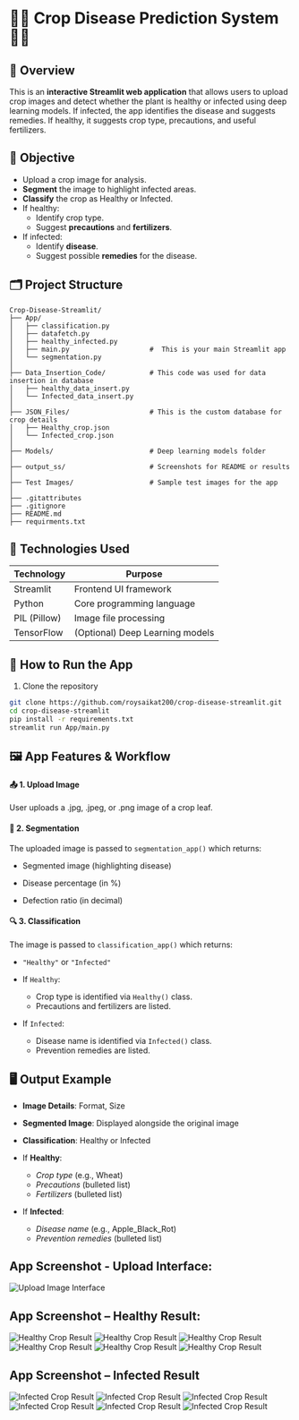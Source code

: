 # 🌿🍁 Crop Disease Prediction System 🌾🍀

## 📌 Overview

This is an **interactive Streamlit web application** that allows users to upload crop images and detect whether the plant is healthy or infected using deep learning models. If infected, the app identifies the disease and suggests remedies. If healthy, it suggests crop type, precautions, and useful fertilizers.


## 🎯 Objective

- Upload a crop image for analysis.
- **Segment** the image to highlight infected areas.
- **Classify** the crop as Healthy or Infected.
- If healthy:
  - Identify crop type.
  - Suggest **precautions** and **fertilizers**.
- If infected:
  - Identify **disease**.
  - Suggest possible **remedies** for the disease.


## 🗂️ Project Structure
```
Crop-Disease-Streamlit/
├── App/
│   ├── classification.py
│   ├── datafetch.py
│   ├── healthy_infected.py
│   ├── main.py                    #  This is your main Streamlit app
│   └── segmentation.py
│
├── Data_Insertion_Code/           # This code was used for data insertion in database
│   ├── healthy_data_insert.py
│   └── Infected_data_insert.py
│
├── JSON_Files/                    # This is the custom database for crop details
│   ├── Healthy_crop.json
│   └── Infected_crop.json
│
├── Models/                        # Deep learning models folder
│
├── output_ss/                     # Screenshots for README or results
│
├── Test Images/                   # Sample test images for the app
│
├── .gitattributes
├── .gitignore
├── README.md
├── requirments.txt        
```



## 🧠 Technologies Used

| Technology  | Purpose                              |
|-------------|--------------------------------------|
| Streamlit   | Frontend UI framework                |
| Python      | Core programming language            |
| PIL (Pillow)| Image file processing                |
| TensorFlow  | (Optional) Deep Learning models      |



## 🚀 How to Run the App

1. Clone the repository

```bash
git clone https://github.com/roysaikat200/crop-disease-streamlit.git
cd crop-disease-streamlit
pip install -r requirements.txt
streamlit run App/main.py
```

## 🖼️ App Features & Workflow
#### 📤 1. Upload Image
User uploads a .jpg, .jpeg, or .png image of a crop leaf.

#### 🧠 2. Segmentation
The uploaded image is passed to `segmentation_app()` which returns:

- Segmented image (highlighting disease)

- Disease percentage (in %)

- Defection ratio (in decimal)

#### 🔍 3. Classification
The image is passed to `classification_app()` which returns:

- `"Healthy"` or `"Infected"`
- If `Healthy`:
    - Crop type is identified via `Healthy()` class.
    - Precautions and fertilizers are listed.

- If `Infected`:
    - Disease name is identified via `Infected()` class.
    - Prevention remedies are listed.



## 🖥️ Output Example
- **Image Details**: Format, Size

- **Segmented Image**: Displayed alongside the original image

- **Classification**: Healthy or Infected

- If **Healthy**:
    - *Crop type* (e.g., Wheat)
    - *Precautions* (bulleted list)
    - *Fertilizers* (bulleted list)

- If **Infected**:
    - *Disease name* (e.g., Apple_Black_Rot)
    - *Prevention remedies* (bulleted list)

<!-- ScreenShots: -->

## App Screenshot - Upload Interface: 

![Upload Image Interface](output_ss/homepage.png)

## App Screenshot – Healthy Result: 

![Healthy Crop Result](output_ss/Potatohealthy1.png)
![Healthy Crop Result](output_ss/Potatohealthy2.png)
![Healthy Crop Result](output_ss/Potatohealthy3.png)
![Healthy Crop Result](output_ss/Rasberryhealthy1.png)
![Healthy Crop Result](output_ss/Rasberryhealthy2.png)
![Healthy Crop Result](output_ss/Rasberryhealthy3.png)

## App Screenshot – Infected Result

![Infected Crop Result](output_ss/Appleinfected1.png)
![Infected Crop Result](output_ss/Appleinfected2.png)
![Infected Crop Result](output_ss/Appleinfected3.png)
![Infected Crop Result](output_ss/Potatoinfected1.png)
![Infected Crop Result](output_ss/Potatoinfected2.png)
![Infected Crop Result](output_ss/Potatoinfected3.png)
